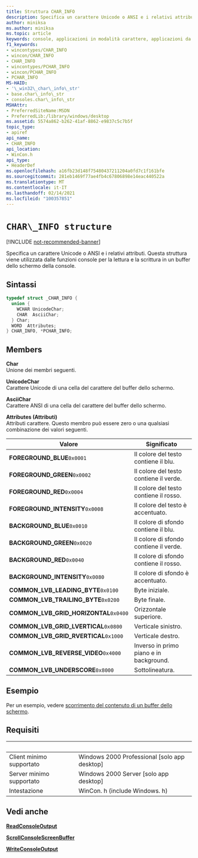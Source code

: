 ```yaml
---
title: Struttura CHAR_INFO
description: Specifica un carattere Unicode o ANSI e i relativi attributi. Questa struttura viene utilizzata dalle funzioni console per la lettura e la scrittura in un buffer dello schermo della console.
author: miniksa
ms.author: miniksa
ms.topic: article
keywords: console, applicazioni in modalità carattere, applicazioni da riga di comando, applicazioni di terminale, api della console
f1_keywords:
- wincontypes/CHAR_INFO
- wincon/CHAR_INFO
- CHAR_INFO
- wincontypes/PCHAR_INFO
- wincon/PCHAR_INFO
- PCHAR_INFO
MS-HAID:
- '\_win32\_char\_info\_str'
- base.char\_info\_str
- consoles.char\_info\_str
MSHAttr:
- PreferredSiteName:MSDN
- PreferredLib:/library/windows/desktop
ms.assetid: 5574a862-b262-41af-8862-e9837c5c7b5f
topic_type:
- apiref
api_name:
- CHAR_INFO
api_location:
- WinCon.h
api_type:
- HeaderDef
ms.openlocfilehash: a16fb23d148f75480437211204a0fd7c1f161bfe
ms.sourcegitcommit: 281eb1469f77ae4fb4c67806898e14eac440522a
ms.translationtype: MT
ms.contentlocale: it-IT
ms.lasthandoff: 02/14/2021
ms.locfileid: "100357851"
---
```

# `CHAR\_INFO structure`

[!INCLUDE [not-recommended-banner](./includes/not-recommended-banner.md)]

Specifica un carattere Unicode o ANSI e i relativi attributi. Questa struttura viene utilizzata dalle funzioni console per la lettura e la scrittura in un buffer dello schermo della console.

## <a name="syntax"></a>Sintassi

```C
typedef struct _CHAR_INFO {
  union {
    WCHAR UnicodeChar;
    CHAR  AsciiChar;
  } Char;
  WORD  Attributes;
} CHAR_INFO, *PCHAR_INFO;
```

## <a name="members"></a>Members

**Char**  
Unione dei membri seguenti.

**UnicodeChar**  
Carattere Unicode di una cella del carattere del buffer dello schermo.

**AsciiChar**  
Carattere ANSI di una cella del carattere del buffer dello schermo.

**Attributes (Attributi)**  
Attributi carattere. Questo membro può essere zero o una qualsiasi combinazione dei valori seguenti.

| Valore | Significato |
|-|-|
| **FOREGROUND_BLUE**`0x0001` | Il colore del testo contiene il blu. |
| **FOREGROUND_GREEN**`0x0002` | Il colore del testo contiene il verde. |
| **FOREGROUND_RED**`0x0004` | Il colore del testo contiene il rosso. |
| **FOREGROUND_INTENSITY**`0x0008` | Il colore del testo è accentuato. |
| **BACKGROUND_BLUE**`0x0010` | Il colore di sfondo contiene il blu. |
| **BACKGROUND_GREEN**`0x0020` | Il colore di sfondo contiene il verde. |
| **BACKGROUND_RED**`0x0040` | Il colore di sfondo contiene il rosso. |
| **BACKGROUND_INTENSITY**`0x0080` | Il colore di sfondo è accentuato. |
| **COMMON_LVB_LEADING_BYTE**`0x0100` | Byte iniziale. |
| **COMMON_LVB_TRAILING_BYTE**`0x0200` | Byte finale. |
| **COMMON_LVB_GRID_HORIZONTAL**`0x0400` | Orizzontale superiore. |
| **COMMON_LVB_GRID_LVERTICAL**`0x0800` | Verticale sinistro. |
| **COMMON_LVB_GRID_RVERTICAL**`0x1000` | Verticale destro. |
| **COMMON_LVB_REVERSE_VIDEO**`0x4000` | Inverso in primo piano e in background. |
| **COMMON_LVB_UNDERSCORE**`0x8000` | Sottolineatura. |

## <a name="examples"></a>Esempio

Per un esempio, vedere [scorrimento del contenuto di un buffer dello schermo](scrolling-a-screen-buffer-s-contents.md).

## <a name="requirements"></a>Requisiti

| &nbsp; | &nbsp; |
|-|-|
| Client minimo supportato | Windows 2000 Professional \[solo app desktop\] |
| Server minimo supportato | Windows 2000 Server \[solo app desktop\] |
| Intestazione | WinCon. h (include Windows. h) |

## <a name="see-also"></a>Vedi anche

[**ReadConsoleOutput**](readconsoleoutput.md)

[**ScrollConsoleScreenBuffer**](scrollconsolescreenbuffer.md)

[**WriteConsoleOutput**](writeconsoleoutput.md)
